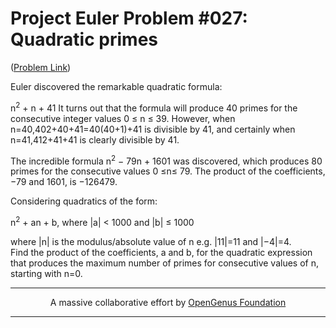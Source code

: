 # Project Euler Problem #027: Quadratic primes  

([Problem Link](https://projecteuler.net/problem=27))

Euler discovered the remarkable quadratic formula:

n<sup>2</sup> + n + 41
It turns out that the formula will produce 40 primes for the consecutive integer values 0 ≤ n ≤ 39. However, when n=40,402+40+41=40(40+1)+41 is divisible by 41, and certainly when n=41,412+41+41 is clearly divisible by 41.

The incredible formula n<sup>2</sup> − 79n + 1601 was discovered, which produces 80 primes for the consecutive values 0 ≤n≤ 79. The product of the coefficients, −79 and 1601, is −126479.

Considering quadratics of the form:

n<sup>2</sup> + an + b, where |a| < 1000 and |b| ≤ 1000

where |n| is the modulus/absolute value of n
e.g. |11|=11 and |−4|=4.  
Find the product of the coefficients, a and b, for the quadratic expression that produces the maximum number of primes for consecutive values of n, starting with n=0.

---

<p align="center">
	A massive collaborative effort by <a href="https://github.com/OpenGenus/cosmos">OpenGenus Foundation</a> 
</p>

---
